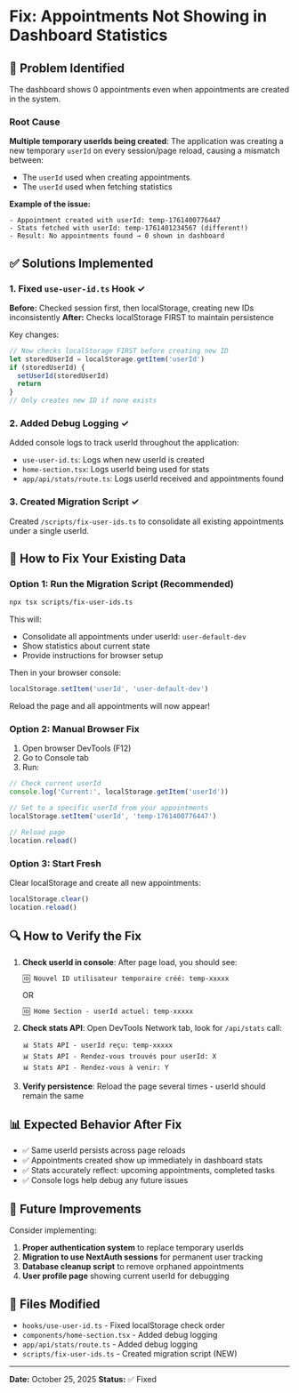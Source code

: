 # Fix: Appointments Not Showing in Dashboard Statistics

## 🔴 Problem Identified

The dashboard shows 0 appointments even when appointments are created in the system.

### Root Cause

**Multiple temporary userIds being created**: The application was creating a new temporary `userId` on every session/page reload, causing a mismatch between:
- The `userId` used when creating appointments
- The `userId` used when fetching statistics

**Example of the issue:**
```
- Appointment created with userId: temp-1761400776447
- Stats fetched with userId: temp-1761401234567 (different!)
- Result: No appointments found → 0 shown in dashboard
```

## ✅ Solutions Implemented

### 1. Fixed `use-user-id.ts` Hook ✓

**Before:** Checked session first, then localStorage, creating new IDs inconsistently
**After:** Checks localStorage FIRST to maintain persistence

Key changes:
```typescript
// Now checks localStorage FIRST before creating new ID
let storedUserId = localStorage.getItem('userId')
if (storedUserId) {
  setUserId(storedUserId)
  return
}
// Only creates new ID if none exists
```

### 2. Added Debug Logging ✓

Added console logs to track userId throughout the application:
- `use-user-id.ts`: Logs when new userId is created
- `home-section.tsx`: Logs userId being used for stats
- `app/api/stats/route.ts`: Logs userId received and appointments found

### 3. Created Migration Script ✓

Created `/scripts/fix-user-ids.ts` to consolidate all existing appointments under a single userId.

## 🚀 How to Fix Your Existing Data

### Option 1: Run the Migration Script (Recommended)

```bash
npx tsx scripts/fix-user-ids.ts
```

This will:
- Consolidate all appointments under userId: `user-default-dev`
- Show statistics about current state
- Provide instructions for browser setup

Then in your browser console:
```javascript
localStorage.setItem('userId', 'user-default-dev')
```

Reload the page and all appointments will now appear!

### Option 2: Manual Browser Fix

1. Open browser DevTools (F12)
2. Go to Console tab
3. Run:
```javascript
// Check current userId
console.log('Current:', localStorage.getItem('userId'))

// Set to a specific userId from your appointments
localStorage.setItem('userId', 'temp-1761400776447')

// Reload page
location.reload()
```

### Option 3: Start Fresh

Clear localStorage and create all new appointments:
```javascript
localStorage.clear()
location.reload()
```

## 🔍 How to Verify the Fix

1. **Check userId in console**: After page load, you should see:
   ```
   🆔 Nouvel ID utilisateur temporaire créé: temp-xxxxx
   ```
   OR
   ```
   🆔 Home Section - userId actuel: temp-xxxxx
   ```

2. **Check stats API**: Open DevTools Network tab, look for `/api/stats` call:
   ```
   📊 Stats API - userId reçu: temp-xxxxx
   📊 Stats API - Rendez-vous trouvés pour userId: X
   📊 Stats API - Rendez-vous à venir: Y
   ```

3. **Verify persistence**: Reload the page several times - userId should remain the same

## 📊 Expected Behavior After Fix

- ✅ Same userId persists across page reloads
- ✅ Appointments created show up immediately in dashboard stats
- ✅ Stats accurately reflect: upcoming appointments, completed tasks
- ✅ Console logs help debug any future issues

## 🔮 Future Improvements

Consider implementing:
1. **Proper authentication system** to replace temporary userIds
2. **Migration to use NextAuth sessions** for permanent user tracking
3. **Database cleanup script** to remove orphaned appointments
4. **User profile page** showing current userId for debugging

## 📝 Files Modified

- `hooks/use-user-id.ts` - Fixed localStorage check order
- `components/home-section.tsx` - Added debug logging
- `app/api/stats/route.ts` - Added debug logging
- `scripts/fix-user-ids.ts` - Created migration script (NEW)

---

**Date:** October 25, 2025
**Status:** ✅ Fixed
